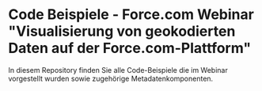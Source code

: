 Code Beispiele - Force.com Webinar 
"Visualisierung von geokodierten Daten auf der Force.com-Plattform"
=======================

In diesem Repository finden Sie alle Code-Beispiele die im Webinar vorgestellt wurden sowie zugehörige Metadatenkomponenten.
